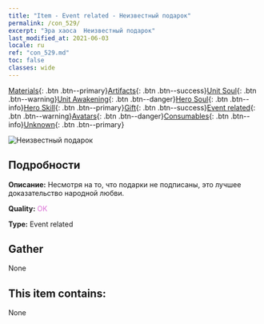 ```yaml
---
title: "Item - Event related - Неизвестный подарок"
permalink: /con_529/
excerpt: "Эра хаоса  Неизвестный подарок"
last_modified_at: 2021-06-03
locale: ru
ref: "con_529.md"
toc: false
classes: wide
---
```

 [Materials](/ItemsRU/){: .btn .btn--primary}[Artifacts](/ItemsRU/Artifacts/){: .btn .btn--success}[Unit Soul](/ItemsRU/UnitSoul/){: .btn .btn--warning}[Unit Awakening](/ItemsRU/UnitAwakening/){: .btn .btn--danger}[Hero Soul](/ItemsRU/HeroSoul/){: .btn .btn--info}[Hero Skill](/ItemsRU/HeroSkill/){: .btn .btn--primary}[Gift](/ItemsRU/Gift/){: .btn .btn--success}[Event related](/ItemsRU/Events/){: .btn .btn--warning}[Avatars](/ItemsRU/Avatars/){: .btn .btn--danger}[Consumables](/ItemsRU/Consumables/){: .btn .btn--info}[Unknown](/ItemsRU/Unknown/){: .btn .btn--primary}

 ![Неизвестный подарок](/images/t/i_10015.png)

## Подробности
 **Описание:** Несмотря на то, что подарки не подписаны, это лучшее доказательство народной любви.

 **Quality:** <span style="color: #DA70D6">OK</span>

 **Type:** Event related

## Gather

  None

## This item contains:

  None

